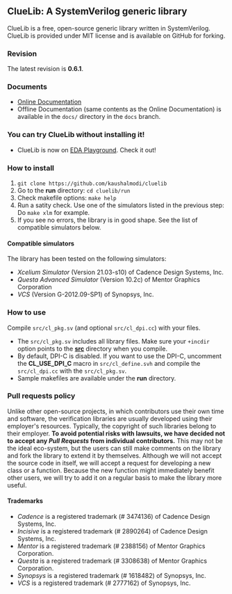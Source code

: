 ## ClueLib: A SystemVerilog generic library

ClueLib is a free, open-source generic library written in
SystemVerilog. ClueLib is provided under MIT license and is available
on GitHub for forking.

### Revision

The latest revision is **0.6.1**.

### Documents

- [Online Documentation](https://kaushalmodi.github.io/cluelib/)
- Offline Documentation (same contents as the Online Documentation) is
  available in the `docs/` directory in the `docs` branch.

### You can try ClueLib without installing it!

- ClueLib is now on [EDA Playground](http://www.edaplayground.com/x/ua). Check it out!

### How to install

1. `git clone https://github.com/kaushalmodi/cluelib`
2. Go to the **run** directory: `cd cluelib/run`
3. Check makefile options: `make help`
4. Run a satity check. Use one of the simulators listed in the previous step:
   Do `make xlm` for example.
5. If you see no errors, the library is in good shape. See the list of
   compatible simulators below.

#### Compatible simulators
The library has been tested on the following simulators:
- *Xcelium Simulator* (Version 21.03-s10) of Cadence Design Systems, Inc.
- *Questa Advanced Simulator* (Version 10.2c) of Mentor Graphics Corporation
- *VCS* (Version G-2012.09-SP1) of Synopsys, Inc.

### How to use

Compile `src/cl_pkg.sv` (and optional `src/cl_dpi.cc`) with your
files.

- The `src/cl_pkg.sv` includes all library files.  Make sure your
  `+incdir` option points to the [**src**](./src/) directory when you compile.
- By default, DPI-C is disabled. If you want to use the DPI-C,
  uncomment the **CL_USE_DPI_C** macro in `src/cl_define.svh` and
  compile the `src/cl_dpi.cc` with the `src/cl_pkg.sv`.
- Sample makefiles are available under the **run** directory.

### Pull requests policy

Unlike other open-source projects, in which contributors use their own
time and software, the verification libraries are usually developed
using their employer's resources. Typically, the copyright of such
libraries belong to their employer. **To avoid potential risks with
lawsuits, we have decided not to accept any _Pull Requests_ from
individual contributors.** This may not be the ideal eco-system, but
the users can still make comments on the library and fork the library
to extend it by themselves.  Although we will not accept the source
code in itself, we will accept a request for developing a new class or
a function. Because the new function might immediately benefit other
users, we will try to add it on a regular basis to make the library
more useful.

#### Trademarks

- *Cadence* is a registered trademark (# 3474136) of Cadence Design Systems, Inc.
- *Incisive* is a registered trademark (# 2890264) of Cadence Design Systems, Inc.
- *Mentor* is a registered trademark (# 2388156) of Mentor Graphics Corporation.
- *Questa* is a registered trademark (# 3308638) of Mentor Graphics Corporation.
- *Synopsys* is a registered trademark (# 1618482) of Synopsys, Inc.
- *VCS* is a registered trademark (# 2777162) of Synopsys, Inc.
